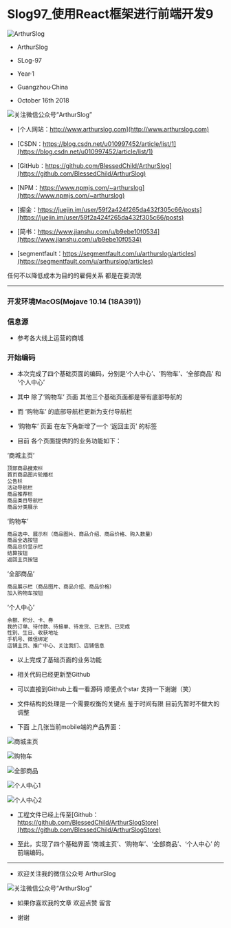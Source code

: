 # Slog97_使用React框架进行前端开发9
![ArthurSlog](https://github.com/BlessedChild/ArthurSlog/blob/master/ArthurSlog_Logo.png?raw=true)

* ArthurSlog
* SLog-97
* Year·1

* Guangzhou·China
* October 16th 2018

![关注微信公众号“ArthurSlog”](https://github.com/BlessedChild/LogofAxu/blob/master/images/icon_128.jpg?raw=true "微信扫描二维码，关注我的公众号")

* [个人网站：http://www.arthurslog.com](http://www.arthurslog.com)

* [CSDN：https://blog.csdn.net/u010997452/article/list/1](https://blog.csdn.net/u010997452/article/list/1)

* [GitHub：https://github.com/BlessedChild/ArthurSlog](https://github.com/BlessedChild/ArthurSlog)

* [NPM：https://www.npmjs.com/~arthurslog](https://www.npmjs.com/~arthurslog)

* [掘金：https://juejin.im/user/59f2a424f265da432f305c66/posts](https://juejin.im/user/59f2a424f265da432f305c66/posts)

* [简书：https://www.jianshu.com/u/b9ebe10f0534](https://www.jianshu.com/u/b9ebe10f0534)

* [segmentfault：https://segmentfault.com/u/arthurslog/articles](https://segmentfault.com/u/arthurslog/articles)

任何不以降低成本为目的的雇佣关系 都是在耍流氓

---

### 开发环境MacOS(Mojave 10.14 (18A391))

### 信息源

* 参考各大线上运营的商城

### 开始编码

* 本次完成了四个基础页面的编码，分别是‘个人中心’、‘购物车’、‘全部商品’ 和 ‘个人中心’

* 其中 除了‘购物车’ 页面 其他三个基础页面都是带有底部导航的

* 而 ‘购物车’ 的底部导航栏更新为支付导航栏

* ‘购物车’ 页面 在左下角新增了一个 ‘返回主页’ 的标签

* 目前 各个页面提供的的业务功能如下：

‘商城主页’
``` txt
顶部商品搜索栏
首页商品图片轮播栏
公告栏
活动导航栏
商品推荐栏
商品类目导航栏
商品分类展示
```

‘购物车’
``` txt
商品选中、展示栏（商品图片、商品介绍、商品价格、购入数量）
商品全选按钮
商品总价显示栏
结算按钮
返回主页按钮
```

‘全部商品’
``` txt
商品展示栏（商品图片、商品介绍、商品价格）
加入购物车按钮
```

‘个人中心’
``` txt
余额、积分、卡、券
我的订单、待付款、待接单、待发货、已发货、已完成
性别、生日、收获地址
手机号、微信绑定
店铺主页、推广中心、关注我们、店铺信息
```

* 以上完成了基础页面的业务功能

* 相关代码已经更新至Github

* 可以直接到Github上看一看源码 顺便点个star 支持一下谢谢（笑）

* 文件结构的处理是一个需要权衡的关键点 鉴于时间有限 目前先暂时不做大的调整 

* 下面 上几张当前mobile端的产品界面：

![商城主页](https://github.com/BlessedChild/LogofAxu/blob/master/images/Slog97/Index_01.png?raw=true)

![购物车](https://github.com/BlessedChild/LogofAxu/blob/master/images/Slog97/Index_02.png?raw=true)

![全部商品](https://github.com/BlessedChild/LogofAxu/blob/master/images/Slog97/Index_03.png?raw=true)

![个人中心1](https://github.com/BlessedChild/LogofAxu/blob/master/images/Slog97/Index_04_00.png?raw=true)

![个人中心2](https://github.com/BlessedChild/LogofAxu/blob/master/images/Slog97/Index_04_01.png?raw=true)

* 工程文件已经上传至[Github：https://github.com/BlessedChild/ArthurSlogStore](https://github.com/BlessedChild/ArthurSlogStore)

* 至此，实现了四个基础界面 ‘商城主页’、‘购物车’、‘全部商品’、‘个人中心’ 的前端编码。

---

* 欢迎关注我的微信公众号 ArthurSlog

![关注微信公众号“ArthurSlog”](https://github.com/BlessedChild/LogofAxu/blob/master/images/icon_128.jpg?raw=true "微信扫描二维码，关注我的公众号")

* 如果你喜欢我的文章 欢迎点赞 留言

* 谢谢

